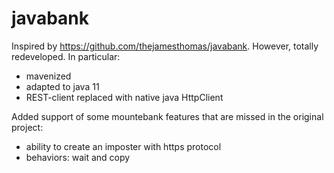 # javabank
Inspired by https://github.com/thejamesthomas/javabank. However, totally redeveloped.
In particular:
- mavenized
- adapted to java 11
- REST-client replaced with native java HttpClient  

Added support of some mountebank features that are missed in the original project:
- ability to create an imposter with https protocol
- behaviors: wait and copy 




